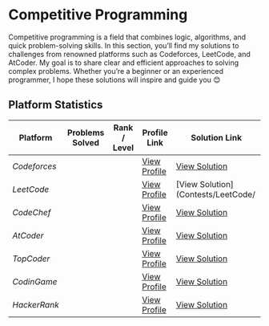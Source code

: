 # Competitive Programming

Competitive programming is a field that combines logic, algorithms, and quick problem-solving skills.  In this section, you’ll find my solutions to challenges from renowned platforms such as Codeforces, LeetCode, and AtCoder.  My goal is to share clear and efficient approaches to solving complex problems.
Whether you’re a beginner or an experienced programmer, I hope these solutions will inspire and guide you 😊



## Platform Statistics

| Platform      | Problems Solved | Rank / Level | Profile Link                                                                              | Solution Link                      |
|---------------|-----------------|--------------|-------------------------------------------------------------------------------------------|------------------------------------|
| *Codeforces*  |                 |              | [View Profile](https://codeforces.com/profile/sidi_maadh)                                 |[View Solution](Contests/CodeForces/)
| *LeetCode*    |                 |              | [View Profile](https://leetcode.com/u/sidi_maadh/)                                        | [View Solution](Contests/LeetCode/ |
| *CodeChef*    |                 |              | [View Profile](https://www.codechef.com/users/sidi_maadh)                                 | [View Solution](Contests/CodeChef/)|
| *AtCoder*     |                 |              | [View Profile](https://atcoder.jp/users/sidi_maadh)                                       | [View Solution](Contests/AtCode/)  |
| *TopCoder*    |                 |              | [View Profile](https://profiles.topcoder.com/sidi_maadh)                                  | [View Solution](Contests/TopCoder/)|
| *CodinGame*   |                 |              | [View Profile](https://www.codingame.com/profile/20c1d3e14b2cde7834dea80f22f406fa2977326) |[View Solution](Contests/CodinGame/)|
| *HackerRank*  |                 |              | [View Profile](https://www.hackerrank.com/profile/sidi_maadh)                             |[View Solution](Contests/HackerRank/)

